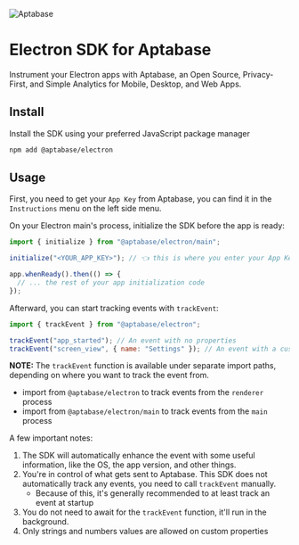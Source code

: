 ![Aptabase](https://aptabase.com/og.png)

# Electron SDK for Aptabase

Instrument your Electron apps with Aptabase, an Open Source, Privacy-First, and Simple Analytics for Mobile, Desktop, and Web Apps.

## Install

Install the SDK using your preferred JavaScript package manager

```bash
npm add @aptabase/electron
```

## Usage

First, you need to get your `App Key` from Aptabase, you can find it in the `Instructions` menu on the left side menu.

On your Electron main's process, initialize the SDK before the app is ready:

```js
import { initialize } from "@aptabase/electron/main";

initialize("<YOUR_APP_KEY>"); // 👈 this is where you enter your App Key

app.whenReady().then(() => {
  // ... the rest of your app initialization code
});
```

Afterward, you can start tracking events with `trackEvent`:

```js
import { trackEvent } from "@aptabase/electron";

trackEvent("app_started"); // An event with no properties
trackEvent("screen_view", { name: "Settings" }); // An event with a custom property
```

**NOTE:** The `trackEvent` function is available under separate import paths, depending on where you want to track the event from.

- import from `@aptabase/electron` to track events from the `renderer` process
- import from `@aptabase/electron/main` to track events from the `main` process

A few important notes:

1. The SDK will automatically enhance the event with some useful information, like the OS, the app version, and other things.
2. You're in control of what gets sent to Aptabase. This SDK does not automatically track any events, you need to call `trackEvent` manually.
   - Because of this, it's generally recommended to at least track an event at startup
3. You do not need to await for the `trackEvent` function, it'll run in the background.
4. Only strings and numbers values are allowed on custom properties
